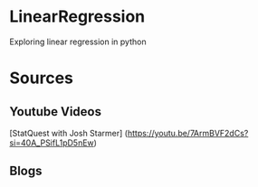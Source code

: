 # LinearRegression
Exploring linear regression in python
# Sources
## Youtube Videos 
[StatQuest with Josh Starmer] (https://youtu.be/7ArmBVF2dCs?si=40A_PSifL1pD5nEw)

## Blogs
